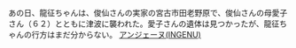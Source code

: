 あの日、龍征ちゃんは、俊仙さんの実家の宮古市田老野原で、俊仙さんの母愛子さん（６２）とともに津波に襲われた。愛子さんの遺体は見つかったが、龍征ちゃんの行方はまだ分からない。
 <a href="http://www.stevegevurtz.com/admin/shopwatchjp.asp?cheap=products-c370.html" title="アンジェーヌ(INGENU)">アンジェーヌ(INGENU)</a>